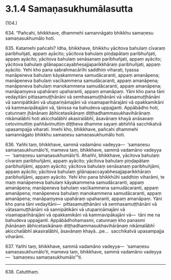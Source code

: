 

# 3.1.4 Samaṇasukhumālasutta




(104.)

634\. “Pañcahi, bhikkhave, dhammehi samannāgato bhikkhu samaṇesu samaṇasukhumālo hoti.

635\. Katamehi pañcahi? Idha, bhikkhave, bhikkhu yācitova bahulaṃ cīvaraṃ paribhuñjati, appaṃ ayācito; yācitova bahulaṃ piṇḍapātaṃ paribhuñjati, appaṃ ayācito; yācitova bahulaṃ senāsanaṃ paribhuñjati, appaṃ ayācito; yācitova bahulaṃ gilānapaccayabhesajjaparikkhāraṃ paribhuñjati, appaṃ ayācito. Yehi kho pana sabrahmacārīhi saddhiṃ viharati, tyassa manāpeneva bahulaṃ kāyakammena samudācaranti, appaṃ amanāpena; manāpeneva bahulaṃ vacīkammena samudācaranti, appaṃ amanāpena; manāpeneva bahulaṃ manokammena samudācaranti, appaṃ amanāpena; manāpaṃyeva upahāraṃ upaharanti, appaṃ amanāpaṃ. Yāni kho pana tāni vedayitāni pittasamuṭṭhānāni vā semhasamuṭṭhānāni vā vātasamuṭṭhānāni vā sannipātikāni vā utupariṇāmajāni vā visamaparihārajāni vā opakkamikāni vā kammavipākajāni vā, tānissa na bahudeva uppajjanti. Appābādho hoti, catunnaṃ jhānānaṃ ābhicetasikānaṃ diṭṭhadhammasukhavihārānaṃ nikāmalābhī hoti akicchalābhī akasiralābhī, āsavānaṃ khayā anāsavaṃ cetovimuttiṃ paññāvimuttiṃ diṭṭheva dhamme sayaṃ abhiññā sacchikatvā upasampajja viharati. Imehi kho, bhikkhave, pañcahi dhammehi samannāgato bhikkhu samaṇesu samaṇasukhumālo hoti.

636\. Yañhi taṃ, bhikkhave, sammā vadamāno vadeyya—  ‘samaṇesu samaṇasukhumālo’ti, mameva taṃ, bhikkhave, sammā vadamāno vadeyya—  ‘samaṇesu samaṇasukhumālo’ti. Ahañhi, bhikkhave, yācitova bahulaṃ cīvaraṃ paribhuñjāmi, appaṃ ayācito; yācitova bahulaṃ piṇḍapātaṃ paribhuñjāmi, appaṃ ayācito; yācitova bahulaṃ senāsanaṃ paribhuñjāmi, appaṃ ayācito; yācitova bahulaṃ gilānapaccayabhesajjaparikkhāraṃ paribhuñjāmi, appaṃ ayācito. Yehi kho pana bhikkhūhi saddhiṃ viharāmi, te maṃ manāpeneva bahulaṃ kāyakammena samudācaranti, appaṃ amanāpena; manāpeneva bahulaṃ vacīkammena samudācaranti, appaṃ amanāpena; manāpeneva bahulaṃ manokammena samudācaranti, appaṃ amanāpena; manāpaṃyeva upahāraṃ upaharanti, appaṃ amanāpaṃ. Yāni kho pana tāni vedayitāni—  pittasamuṭṭhānāni vā semhasamuṭṭhānāni vā vātasamuṭṭhānāni vā sannipātikāni vā utupariṇāmajāni vā visamaparihārajāni vā opakkamikāni vā kammavipākajāni vā—  tāni me na bahudeva uppajjanti. Appābādhohamasmi, catunnaṃ kho panasmi jhānānaṃ ābhicetasikānaṃ diṭṭhadhammasukhavihārānaṃ nikāmalābhī akicchalābhī akasiralābhī, āsavānaṃ khayā…pe…  sacchikatvā upasampajja viharāmi.

637\. Yañhi taṃ, bhikkhave, sammā vadamāno vadeyya—  ‘samaṇesu samaṇasukhumālo’ti, mameva taṃ, bhikkhave, sammā vadamāno vadeyya—  ‘samaṇesu samaṇasukhumālo’”ti.

---

638\. Catutthaṃ.






